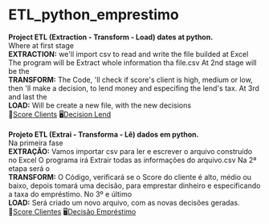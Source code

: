 # ETL_python_emprestimo

<b>Project ETL (Extraction - Transform - Load) dates at python.</b><br>
Where at first stage <br><b>EXTRACTION:</b> 
we'll import csv to read and write the file builded at Excel
The program will be Extract whole information tha file.csv 
At 2nd stage will be the <br> <b>TRANSFORM:</b>
The Code, 'll check if score's client is high, medium or low, then 'll make a decision, 
to lend money and especifing the lend's tax.
At 3rd and last the <br><b>LOAD:</b>
Will be create a new file, with the new decisions<br>
📓[Score Clients](https://github.com/Vilson1984/ETL_python_emprestimo/blob/main/score_clientes.csv)
🖥️[Decision Lend](https://github.com/Vilson1984/ETL_python_emprestimo/blob/main/decisao.csv)
<br><br>
<b>Projeto ETL (Extrai - Transforma - Lê) dados em python.</b><br>
Na primeira fase <br><b>EXTRAÇÃO:</b>
Vamos importar csv para ler e escrever o arquivo construído no Excel
O programa irá Extrair todas as informações do arquivo.csv
Na 2ª etapa será o <br><b>TRANSFORM:</b>
O Código, verificará se o Score do cliente é alto, médio ou baixo, depois tomará uma decisão,
para emprestar dinheiro e especificando a taxa do empréstimo.
No 3º e último <br><b>LOAD:</b>
Será criado um novo arquivo, com as novas decisões geradas.<br>
📓[Score Clientes](https://github.com/Vilson1984/ETL_python_emprestimo/blob/main/score_clientes.csv)
🖥️[Decisão Empréstimo](https://github.com/Vilson1984/ETL_python_emprestimo/blob/main/decisao.csv)
